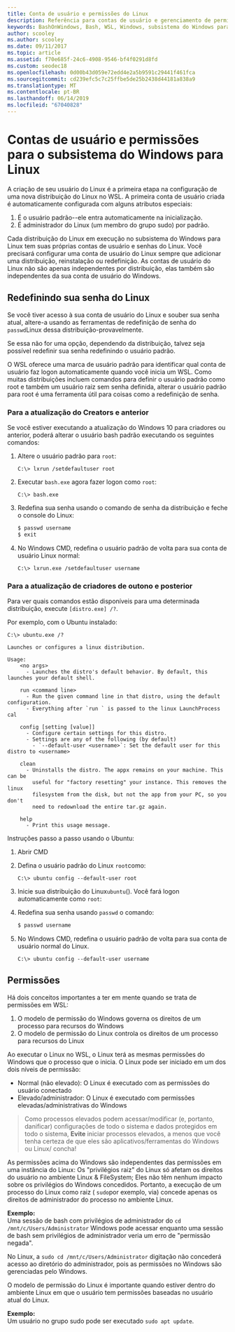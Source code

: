 ```yaml
---
title: Conta de usuário e permissões do Linux
description: Referência para contas de usuário e gerenciamento de permissões com o subsistema do Windows para Linux.
keywords: BashOnWindows, Bash, WSL, Windows, subsistema do Windows para Linux, windowssubsystem, Ubuntu, contas de usuário
author: scooley
ms.author: scooley
ms.date: 09/11/2017
ms.topic: article
ms.assetid: f70e685f-24c6-4908-9546-bf4f0291d8fd
ms.custom: seodec18
ms.openlocfilehash: 0d00b43d059e72edd4e2a5b9591c29441f461fca
ms.sourcegitcommit: cd239efc5c7c25ffbe5de25b2438d44181a838a9
ms.translationtype: MT
ms.contentlocale: pt-BR
ms.lasthandoff: 06/14/2019
ms.locfileid: "67040828"
---
```

# <a name="user-accounts-and-permissions-for-windows-subsystem-for-linux"></a>Contas de usuário e permissões para o subsistema do Windows para Linux

A criação de seu usuário do Linux é a primeira etapa na configuração de uma nova distribuição do Linux no WSL.  A primeira conta de usuário criada é automaticamente configurada com alguns atributos especiais:

1. É o usuário padrão--ele entra automaticamente na inicialização.
1. É administrador do Linux (um membro do grupo sudo) por padrão.

Cada distribuição do Linux em execução no subsistema do Windows para Linux tem suas próprias contas de usuário e senhas do Linux.  Você precisará configurar uma conta de usuário do Linux sempre que adicionar uma distribuição, reinstalação ou redefinição.  As contas de usuário do Linux não são apenas independentes por distribuição, elas também são independentes da sua conta de usuário do Windows.

## <a name="resetting-your-linux-password"></a>Redefinindo sua senha do Linux

Se você tiver acesso à sua conta de usuário do Linux e souber sua senha atual, altere-a usando as ferramentas de redefinição de senha do `passwd`Linux dessa distribuição-provavelmente.

Se essa não for uma opção, dependendo da distribuição, talvez seja possível redefinir sua senha redefinindo o usuário padrão.

O WSL oferece uma marca de usuário padrão para identificar qual conta de usuário faz logon automaticamente quando você inicia um WSL.  Como muitas distribuições incluem comandos para definir o usuário padrão como root e também um usuário raiz sem senha definida, alterar o usuário padrão para root é uma ferramenta útil para coisas como a redefinição de senha.

### <a name="for-creators-update-and-earlier"></a>Para a atualização do Creators e anterior
Se você estiver executando a atualização do Windows 10 para criadores ou anterior, poderá alterar o usuário bash padrão executando os seguintes comandos:

1. Altere o usuário padrão para `root`:

    ```console
    C:\> lxrun /setdefaultuser root
    ```

1. Executar `bash.exe` agora fazer logon como `root`:

    ```console
    C:\> bash.exe
    ```

1. Redefina sua senha usando o comando de senha da distribuição e feche o console do Linux:

    ```BASH
    $ passwd username
    $ exit
    ```

1. No Windows CMD, redefina o usuário padrão de volta para sua conta de usuário Linux normal:

    ```console
    C:\> lxrun.exe /setdefaultuser username
    ```

### <a name="for-fall-creators-update-and-later"></a>Para a atualização de criadores de outono e posterior
Para ver quais comandos estão disponíveis para uma determinada distribuição, execute `[distro.exe] /?`.
    
Por exemplo, com o Ubuntu instalado:

```console
C:\> ubuntu.exe /?

Launches or configures a linux distribution.

Usage:
    <no args>
      - Launches the distro's default behavior. By default, this launches your default shell.

    run <command line>
      - Run the given command line in that distro, using the default configuration.
      - Everything after `run ` is passed to the linux LaunchProcess cal

    config [setting [value]]
      - Configure certain settings for this distro.
      - Settings are any of the following (by default)
        - `--default-user <username>`: Set the default user for this distro to <username>

    clean
      - Uninstalls the distro. The appx remains on your machine. This can be
        useful for "factory resetting" your instance. This removes the linux
        filesystem from the disk, but not the app from your PC, so you don't
        need to redownload the entire tar.gz again.

    help
      - Print this usage message.
```

Instruções passo a passo usando o Ubuntu:

1. Abrir CMD
1. Defina o usuário padrão do Linux `root`como:

    ```console
    C:\> ubuntu config --default-user root
    ```    

1. Inicie sua distribuição do Linux`ubuntu`().  Você fará logon automaticamente como `root`:

1. Redefina sua senha usando `passwd` o comando:

    ```BASH
    $ passwd username
    ```

1. No Windows CMD, redefina o usuário padrão de volta para sua conta de usuário normal do Linux.

    ```console
    C:\> ubuntu config --default-user username
    ```

## <a name="permissions"></a>Permissões

Há dois conceitos importantes a ter em mente quando se trata de permissões em WSL:

1. O modelo de permissão do Windows governa os direitos de um processo para recursos do Windows
2. O modelo de permissão do Linux controla os direitos de um processo para recursos do Linux

Ao executar o Linux no WSL, o Linux terá as mesmas permissões do Windows que o processo que o inicia. O Linux pode ser iniciado em um dos dois níveis de permissão:

* Normal (não elevado): O Linux é executado com as permissões do usuário conectado
* Elevado/administrador: O Linux é executado com permissões elevadas/administrativas do Windows

> Como processos elevados podem acessar/modificar (e, portanto, danificar) configurações de todo o sistema e dados protegidos em todo o sistema, **Evite** iniciar processos elevados, a menos que você tenha certeza de que eles são aplicativos/ferramentas do Windows ou Linux/ concha!

As permissões acima do Windows são independentes das permissões em uma instância do Linux: Os "privilégios raiz" do Linux só afetam os direitos do usuário no ambiente Linux & FileSystem; Eles não têm nenhum impacto sobre os privilégios do Windows concedidos. Portanto, a execução de um processo do Linux como raiz ( `sudo`por exemplo, via) concede apenas os direitos de administrador do processo no ambiente Linux.

**Exemplo:**     
Uma sessão de bash com privilégios de administrador do `cd /mnt/c/Users/Administrator` Windows pode acessar enquanto uma sessão de bash sem privilégios de administrador veria um erro de "permissão negada".

No Linux, a `sudo cd /mnt/c/Users/Administrator` digitação não concederá acesso ao diretório do administrador, pois as permissões no Windows são gerenciadas pelo Windows.

O modelo de permissão do Linux é importante quando estiver dentro do ambiente Linux em que o usuário tem permissões baseadas no usuário atual do Linux.

**Exemplo:**  
Um usuário no grupo sudo pode ser executado `sudo apt update`.
